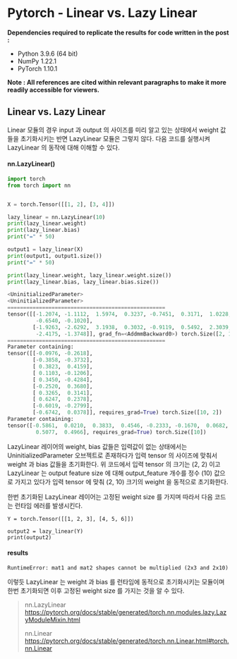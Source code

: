 # Pytorch - Linear vs. Lazy Linear

**Dependencies required to replicate the results for code written in the post :**

- Python 3.9.6 (64 bit)
- NumPy 1.22.1
- PyTorch 1.10.1

**Note : All references are cited within relevant paragraphs to make it more readily accessible for viewers.**

## Linear vs. Lazy Linear
Linear 모듈의 경우 input 과 output 의 사이즈를 미리 알고 있는 상태에서 weight 값들을 초기화시키는 반면 LazyLinear 모듈은 그렇지 않다. 다음 코드를 실행시켜 LazyLinear 의 동작에 대해 이해할 수 있다.

#### nn.LazyLinear()

```python
import torch  
from torch import nn  


X = torch.Tensor([[1, 2], [3, 4]])  

lazy_linear = nn.LazyLinear(10)  
print(lazy_linear.weight)  
print(lazy_linear.bias)  
print("=" * 50)  

output1 = lazy_linear(X)  
print(output1, output1.size())  
print("=" * 50)  

print(lazy_linear.weight, lazy_linear.weight.size())  
print(lazy_linear.bias, lazy_linear.bias.size())
```

```python
<UninitializedParameter>
<UninitializedParameter>
==================================================
tensor([[-1.2074, -1.1112,  1.5974,  0.3237, -0.7451,  0.3171,  1.0228,  0.6705,
         -0.6540, -0.1020],
        [-1.9263, -2.6292,  3.1938,  0.3032, -0.9119,  0.5492,  2.3039,  2.3955,
         -2.4175, -1.3748]], grad_fn=<AddmmBackward0>) torch.Size([2, 10])
==================================================
Parameter containing:
tensor([[-0.0976, -0.2618],
        [-0.3858, -0.3732],
        [ 0.3823,  0.4159],
        [ 0.1103, -0.1206],
        [ 0.3450, -0.4284],
        [-0.2520,  0.3680],
        [ 0.3265,  0.3141],
        [ 0.6247,  0.2378],
        [-0.6019, -0.2799],
        [-0.6742,  0.0378]], requires_grad=True) torch.Size([10, 2])
Parameter containing:
tensor([-0.5861,  0.0210,  0.3833,  0.4546, -0.2333, -0.1670,  0.0682, -0.4299,
         0.5077,  0.4966], requires_grad=True) torch.Size([10])
```

LazyLinear 레이어의 weight, bias 값들은 입력값이 없는 상태에서는 UninitializedParameter 오브젝트로 존재하다가 입력 tensor 의 사이즈에 맞춰서 weight 과 bias 값들을 초기화한다. 위 코드에서 입력 tensor 의 크기는 (2, 2) 이고 LazyLinear 는 output feature size 에 대해 output_feature 개수를 정수 (10) 값으로 가지고 있다가 입력 tensor 에 맞춰 (2, 10) 크기의 weight 을 동적으로 초기화한다.

한번 초기화된 LazyLinear 레이어는 고정된 weight size 를 가지며 따라서 다음 코드는 런타임 에러를 발생시킨다.


    Y = torch.Tensor([[1, 2, 3], [4, 5, 6]])  
      
    output2 = lazy_linear(Y)  
    print(output2)

#### results
    RuntimeError: mat1 and mat2 shapes cannot be multiplied (2x3 and 2x10)

이렇듯 LazyLinear 는 weight 과 bias 를 런타임에 동적으로 초기화시키는 모듈이며 한번 초기화되면 이후 고정된 weight size 를 가지는 것을 알 수 있다.

> nn.LazyLinear
> https://pytorch.org/docs/stable/generated/torch.nn.modules.lazy.LazyModuleMixin.html
> 
> nn.Linear
> https://pytorch.org/docs/stable/generated/torch.nn.Linear.html#torch.nn.Linear
